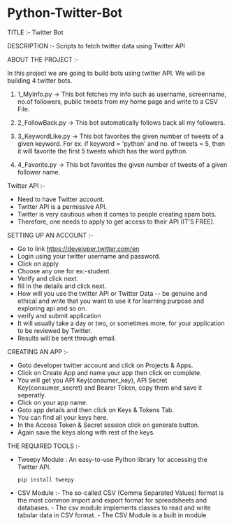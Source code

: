# Python-Twitter-Bot

TITLE :- Twitter Bot

DESCRIPTION :- Scripts to fetch twitter data using Twitter API

ABOUT THE PROJECT :-
  
 In this project we are going to build bots using twitter API. We will be building 4 twitter bots.

   1. 1_MyInfo.py -> This bot fetches my info such as username, screenname, no.of followers, public tweets from my home page and write to a CSV File.
   
   2. 2_FollowBack.py -> This bot automatically follows back all my followers.
   
   3. 3_KeywordLike.py -> This bot favorites the given number of tweets of a given keyword. For ex. if keyword = 'python' and no. of tweets = 5, then it will favorite 
                          the first 5 tweets which has the word python.
   4. 4_Favorite.py -> This bot favorites the given number of tweets of a given follower name.
   
Twitter API :- 
  * Need to have Twitter account.
  * Twitter API is a permissive API.
  * Twitter is very cautious when it comes to people creating spam bots.
  * Therefore, one needs to apply to get access to their API (IT'S FREE).
  
SETTING UP AN ACCOUNT :-
  * Go to link https://developer.twitter.com/en
  * Login using your twitter username and password.
  * Click on apply
  * Choose any one for ex:-student.
  * Verify and click next.
  * fill in the details and click next.
  * How will you use the twitter API or Twitter Data -- be genuine and ethical and write that you want to use it for learning purpose and exploring api and so on.
  * verify and submit application
  * It will usually take a day or two, or sometimes more, for your application to be reviewed by Twitter.
  * Results will be sent through email.
  
CREATING AN APP :-
  * Goto developer twitter account and click on Projects & Apps.
  * Click on Create App and name your app then click on complete.
  * You will get you API Key(consumer_key), API Secret Key(consumer_secret) and Bearer Token, copy them and save it seperatly.
  * Click on your app name.
  * Goto app details and then click on Keys & Tokens Tab.
  * You can find all your keys here.
  * In the Access Token & Secret session click on generate button. 
  * Again save the keys along with rest of the keys.
  
THE REQUIRED TOOLS :-
* Tweepy Module : An easy-to-use Python library for accessing the Twitter API.
   
      pip install tweepy
      
* CSV Module :- The so-called CSV (Comma Separated Values) format is the most common import and export format for spreadsheets and databases.
              - The csv module implements classes to read and write tabular data in CSV format. 
              - The CSV Module is a built in module 

      
  
  
